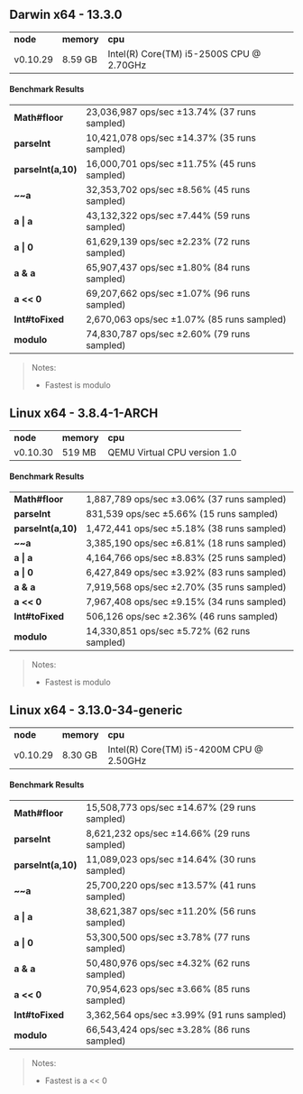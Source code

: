 Darwin x64 - 13.3.0
-----

<table><tr><td><b>node</b></td><td><b>memory</b></td><td><b>cpu</b></td></tr><tr><td>v0.10.29</td><td>8.59 GB</td><td>Intel(R) Core(TM) i5-2500S CPU @ 2.70GHz</td></tr></table>

#### Benchmark Results ####

<table><tr><td><b>Math#floor</b></td><td>23,036,987 ops/sec ±13.74% (37 runs sampled)</td></tr><tr><td><b>parseInt</b></td><td>10,421,078 ops/sec ±14.37% (35 runs sampled)</td></tr><tr><td><b>parseInt(a,10)</b></td><td>16,000,701 ops/sec ±11.75% (45 runs sampled)</td></tr><tr><td><b>~~a</b></td><td>32,353,702 ops/sec ±8.56% (45 runs sampled)</td></tr><tr><td><b>a | a</b></td><td>43,132,322 ops/sec ±7.44% (59 runs sampled)</td></tr><tr><td><b>a | 0</b></td><td>61,629,139 ops/sec ±2.23% (72 runs sampled)</td></tr><tr><td><b>a & a</b></td><td>65,907,437 ops/sec ±1.80% (84 runs sampled)</td></tr><tr><td><b>a << 0</b></td><td>69,207,662 ops/sec ±1.07% (96 runs sampled)</td></tr><tr><td><b>Int#toFixed</b></td><td>2,670,063 ops/sec ±1.07% (85 runs sampled)</td></tr><tr><td><b>modulo</b></td><td>74,830,787 ops/sec ±2.60% (79 runs sampled)</td></tr></table>

> Notes:
> - Fastest is modulo

Linux x64 - 3.8.4-1-ARCH
-----

<table><tr><td><b>node</b></td><td><b>memory</b></td><td><b>cpu</b></td></tr><tr><td>v0.10.30</td><td>519 MB</td><td>QEMU Virtual CPU version 1.0</td></tr></table>

#### Benchmark Results ####

<table><tr><td><b>Math#floor</b></td><td>1,887,789 ops/sec ±3.06% (37 runs sampled)</td></tr><tr><td><b>parseInt</b></td><td>831,539 ops/sec ±5.66% (15 runs sampled)</td></tr><tr><td><b>parseInt(a,10)</b></td><td>1,472,441 ops/sec ±5.18% (38 runs sampled)</td></tr><tr><td><b>~~a</b></td><td>3,385,190 ops/sec ±6.81% (18 runs sampled)</td></tr><tr><td><b>a | a</b></td><td>4,164,766 ops/sec ±8.83% (25 runs sampled)</td></tr><tr><td><b>a | 0</b></td><td>6,427,849 ops/sec ±3.92% (83 runs sampled)</td></tr><tr><td><b>a & a</b></td><td>7,919,568 ops/sec ±2.70% (35 runs sampled)</td></tr><tr><td><b>a << 0</b></td><td>7,967,408 ops/sec ±9.15% (34 runs sampled)</td></tr><tr><td><b>Int#toFixed</b></td><td>506,126 ops/sec ±2.36% (46 runs sampled)</td></tr><tr><td><b>modulo</b></td><td>14,330,851 ops/sec ±5.72% (62 runs sampled)</td></tr></table>

> Notes:
> - Fastest is modulo

Linux x64 - 3.13.0-34-generic
-----

<table><tr><td><b>node</b></td><td><b>memory</b></td><td><b>cpu</b></td></tr><tr><td>v0.10.29</td><td>8.30 GB</td><td>Intel(R) Core(TM) i5-4200M CPU @ 2.50GHz</td></tr></table>

#### Benchmark Results ####

<table><tr><td><b>Math#floor</b></td><td>15,508,773 ops/sec ±14.67% (29 runs sampled)</td></tr><tr><td><b>parseInt</b></td><td>8,621,232 ops/sec ±14.66% (29 runs sampled)</td></tr><tr><td><b>parseInt(a,10)</b></td><td>11,089,023 ops/sec ±14.64% (30 runs sampled)</td></tr><tr><td><b>~~a</b></td><td>25,700,220 ops/sec ±13.57% (41 runs sampled)</td></tr><tr><td><b>a | a</b></td><td>38,621,387 ops/sec ±11.20% (56 runs sampled)</td></tr><tr><td><b>a | 0</b></td><td>53,300,500 ops/sec ±3.78% (77 runs sampled)</td></tr><tr><td><b>a & a</b></td><td>50,480,976 ops/sec ±4.32% (62 runs sampled)</td></tr><tr><td><b>a << 0</b></td><td>70,954,623 ops/sec ±3.66% (85 runs sampled)</td></tr><tr><td><b>Int#toFixed</b></td><td>3,362,564 ops/sec ±3.99% (91 runs sampled)</td></tr><tr><td><b>modulo</b></td><td>66,543,424 ops/sec ±3.28% (86 runs sampled)</td></tr></table>

> Notes:
> - Fastest is a << 0


